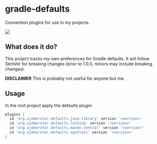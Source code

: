 # gradle-defaults

Convention plugins for use in my projects.

![](https://github.com/ajoberstar/gradle-defaults/workflows/.github/workflows/ci.yaml/badge.svg)

## What does it do?

This project tracks _my own_ preferences for Gradle defaults. It will follow SemVer for breaking changes (prior to 1.0.0, minors may include breaking changes).

**DISCLAIMER** This is probably not useful for anyone but me.

## Usage

In the root project apply the defaults plugin:

```groovy
plugins {
  id 'org.ajoberstar.defaults.java-library' version '<version>'
  id 'org.ajoberstar.defaults.locking' version '<version>'
  id 'org.ajoberstar.defaults.maven-central' version '<version>'
  id 'org.ajoberstar.defaults.spotless' version '<version>'
}
```
